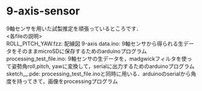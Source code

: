 # 9-axis-sensor
9軸センサを用いた試製推定を頑張っているところです．  
<各fileの説明>  
ROLL_PITCH_YAW.fzz: 配線図
9-axis data.ino: 9軸センサから得られる生データをそのままmicroSDに保存するためのarduinoプログラム  
processing_test_file.ino: 9軸センサの生データを，madgwickフィルタを使って姿勢角roll,pitch, yawに変換して，serialに出力するためのarduinoプログラム  
sketch__.pde: processing_test_file.inoと同時に用いる．arduinoのserialから角度を持ってきて，画像をprocessingプログラム  
